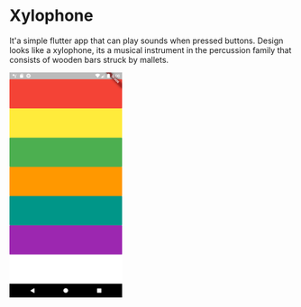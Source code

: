

# Xylophone

It'a simple flutter app that can play sounds when pressed buttons.
Design looks like a xylophone, its a musical instrument in the percussion family that consists of wooden bars struck by mallets.


<img src="https://github.com/ataberkcanitez/Exylophone-Flutter/blob/master/screenshots/Screenshot_1598968801.png" data-canonical-src="https://github.com/ataberkcanitez/Exylophone-Flutter/blob/master/screenshots/Screenshot_1598968801.png" width="200" height="400" />


